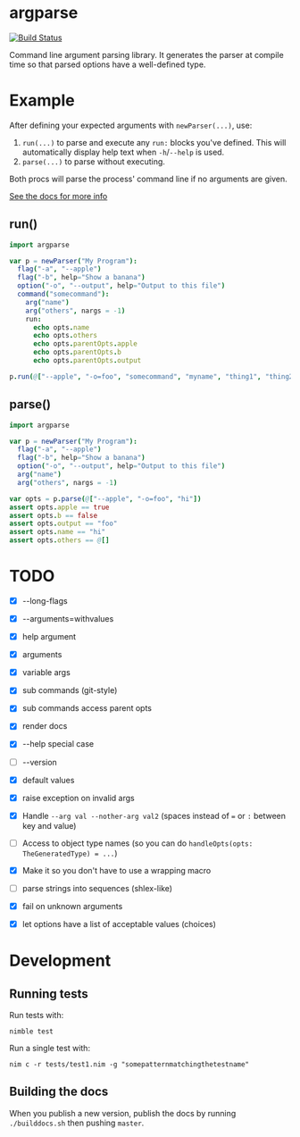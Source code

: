 # argparse

[![Build Status](https://github.com/iffy/nim-argparse/workflows/tests/badge.svg?branch=master)](https://github.com/iffy/nim-argparse/actions)

Command line argument parsing library.  It generates the parser at compile time so that parsed options have a well-defined type.

# Example

After defining your expected arguments with `newParser(...)`, use:

1. `run(...)` to parse and execute any `run:` blocks you've defined.  This will automatically display help text when `-h`/`--help` is used.
2. `parse(...)` to parse without executing.

Both procs will parse the process' command line if no arguments are given.

[See the docs for more info](https://www.iffycan.com/nim-argparse/argparse.html)

## run()

```nim
import argparse

var p = newParser("My Program"):
  flag("-a", "--apple")
  flag("-b", help="Show a banana")
  option("-o", "--output", help="Output to this file")
  command("somecommand"):
    arg("name")
    arg("others", nargs = -1)
    run:
      echo opts.name
      echo opts.others
      echo opts.parentOpts.apple
      echo opts.parentOpts.b
      echo opts.parentOpts.output

p.run(@["--apple", "-o=foo", "somecommand", "myname", "thing1", "thing2"])
```

## parse()

```nim
import argparse

var p = newParser("My Program"):
  flag("-a", "--apple")
  flag("-b", help="Show a banana")
  option("-o", "--output", help="Output to this file")
  arg("name")
  arg("others", nargs = -1)

var opts = p.parse(@["--apple", "-o=foo", "hi"])
assert opts.apple == true
assert opts.b == false
assert opts.output == "foo"
assert opts.name == "hi"
assert opts.others == @[]
```

# TODO

- [X] --long-flags
- [X] --arguments=withvalues
- [X] help argument
- [X] arguments
- [X] variable args
- [X] sub commands (git-style)
- [X] sub commands access parent opts
- [X] render docs
- [X] --help special case
- [ ] --version
- [X] default values
- [X] raise exception on invalid args
- [X] Handle `--arg val --nother-arg val2` (spaces instead of `=` or `:` between key and value)
- [ ] Access to object type names (so you can do `handleOpts(opts: TheGeneratedType) = ...`)
- [X] Make it so you don't have to use a wrapping macro
- [ ] parse strings into sequences (shlex-like)
- [X] fail on unknown arguments
- [X] let options have a list of acceptable values (choices)


# Development

## Running tests

Run tests with:

```
nimble test
```

Run a single test with:

```
nim c -r tests/test1.nim -g "somepatternmatchingthetestname"
```

## Building the docs

When you publish a new version, publish the docs by running `./builddocs.sh` then pushing `master`.
